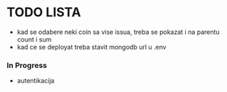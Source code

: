 # TODO LISTA

- kad se odabere neki coin sa vise issua, treba se pokazat i na parentu count i sum
- kad ce se deployat treba stavit mongodb url u .env

### In Progress

- autentikacija
